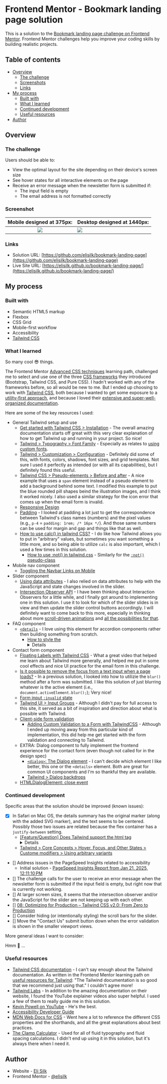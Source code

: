 # Frontend Mentor - Bookmark landing page solution

This is a solution to the [Bookmark landing page challenge on Frontend Mentor](https://www.frontendmentor.io/challenges/bookmark-landing-page-5d0b588a9edda32581d29158). Frontend Mentor challenges help you improve your coding skills by building realistic projects.

## Table of contents

- [Overview](#overview)
  - [The challenge](#the-challenge)
  - [Screenshots](#screenshots)
  - [Links](#links)
- [My process](#my-process)
  - [Built with](#built-with)
  - [What I learned](#what-i-learned)
  - [Continued development](#continued-development)
  - [Useful resources](#useful-resources)
- [Author](#author)

## Overview

### The challenge

Users should be able to:

- View the optimal layout for the site depending on their device's screen size
- See hover states for all interactive elements on the page
- Receive an error message when the newsletter form is submitted if:
  - The input field is empty
  - The email address is not formatted correctly

### Screenshot

|        Mobile designed at 375px:         | Desktop designed at 1440px:               |
| :--------------------------------------: | ----------------------------------------- |
| ![](./screenshots/screenshot-mobile.png) | ![](./screenshots/screenshot-desktop.png) |

### Links

- Solution URL: [https://github.com/elisilk/bookmark-landing-page](https://github.com/elisilk/bookmark-landing-page)
- Live Site URL: [https://elisilk.github.io/bookmark-landing-page/](https://elisilk.github.io/bookmark-landing-page/)

## My process

### Built with

- Semantic HTML5 markup
- Flexbox
- CSS Grid
- Mobile-first workflow
- Accessibility
- [Tailwind CSS](https://tailwindcss.com/)

### What I learned

So many cool 😎 things.

The Frontend Mentor [Advanced CSS techniques](https://www.frontendmentor.io/learning-paths/advanced-css-techniques-vdOtKjIC4V) learning path, challenged me to select and use one of the three [CSS frameworks](https://www.frontendmentor.io/learning-paths/advanced-css-techniques-vdOtKjIC4V/steps/6747d0a9d54b5cb1dee3f399/article/read) they introduced (Bootstrap, Tailwind CSS, and Pure CSS). I hadn't worked with any of the frameworks before, so all would be new to me. But I ended up choosing to work with [Tailwind CSS](https://tailwindcss.com/), both because I wanted to get some exposure to a [utility-first approach](https://tailwindcss.com/docs/utility-first), and because I loved their [extensive and super-well-organized documentation](https://tailwindcss.com/docs/installation).

Here are some of the key resources I used:

- General Tailwind setup and use
  - [Get started with Tailwind CSS > Installation](https://tailwindcss.com/docs/installation) - The overall amazing documentation starts off great with this very clear explanation of how to get Tailwind up and running in your project. So nice!
  - [Tailwind > Typography > Font Family](https://tailwindcss.com/docs/font-family) - Especially as relates to [using custom fonts](https://tailwindcss.com/docs/font-family#using-custom-values).
  - [Tailwind > Customization > Configuration](https://tailwindcss.com/docs/configuration) - Definitely did some of this, with fonts, colors, shadows, font sizes, and grid templates. Not sure I used it perfectly as intended (or with all its capabilities), but I definitely found this useful.
  - [Tailwind CSS > Pseudo-elements > Before and after](https://tailwindcss.com/docs/hover-focus-and-other-states#before-and-after) - A nice example that uses a `span` element instead of a pseudo element to add a background behind some text. I modified this example to put the blue rounded pill shapes beind the illustration images, and I think it worked nicely. I also used a similar strategy for the icon error that comes up when the email form is invalid.
  - [Responsive Design](https://tailwindcss.com/docs/responsive-design)
  - [Padding](https://tailwindcss.com/docs/padding) - I looked at padding a lot just to get the correspondence between Tailwind's class names (numbers) and the pixel values (e.g., `p-4` = `padding: 1rem; /* 16px */`). And those same numbers can be used for margin and gap and things like that as well.
  - [How to use calc() in tailwind CSS?](https://stackoverflow.com/questions/65976223/how-to-use-calc-in-tailwind-css) - I do like how Tailwind allows you to put in "arbitrary" values, but sometimes you want something a little more, and so being able to utilize `calc` is also important, which I used a few times in this solution.
    - [How to use :not() in tailwind.css](https://stackoverflow.com/questions/61455473/how-to-use-not-in-tailwind-css) - Similarly for the [`:not()` pseudo-class](https://developer.mozilla.org/en-US/docs/Web/CSS/:not)
- Mobile nav component
  - [Toggling the Navbar Links on Mobile](https://v1.tailwindcss.com/course/toggling-the-navbar-links-on-mobile)
- Slider component
  - [Using data attributes](https://developer.mozilla.org/en-US/docs/Learn_web_development/Howto/Solve_HTML_problems/Use_data_attributes) - I also relied on data attributes to help with the JavaScript and state changes involved in the slider.
  - [Intersection Observer API](https://developer.mozilla.org/en-US/docs/Web/API/Intersection_Observer_API) - I have been thinking about Interaction Observers for a little while, and I finally got around to implementing one in this solution. I use it to look for which of the slider slides is in view and then update the slider control buttons accordingly. I will definitely want to come back to this more, especially in thinking about more [scroll-driven animations](https://developer.mozilla.org/en-US/docs/Web/CSS/CSS_scroll-driven_animations) and [all the possibilities for that](https://scroll-driven-animations.style/).
- FAQ component
  - [`<details`](https://developer.mozilla.org/en-US/docs/Web/HTML/Element/details) - I love using this element for accordion components rather then building something from scratch.
    - [How to style the <details> tag when open using Tailwind]() - And then learning how to utilize Tailwind specifically for the `details` element [like this](https://play.tailwindcss.com/UjxLorKs1S).
- Contact form component
  - [Floating Labels with Tailwind CSS](https://www.youtube.com/watch?v=nJzKi6oIvBA) - What a great video that helped me learn about Tailwind more generally, and helped me put in some cool effects and nice UI practice for the email form in this challenge.
  - [Is it possible to remove the focus from a text input when a page loads?](https://stackoverflow.com/questions/4276754/is-it-possible-to-remove-the-focus-from-a-text-input-when-a-page-loads) - In a previous solution, I looked into how to utilizie the `blur()` method after a form was submitted. I like this solution of just blurring whatever is the active element (i.e., `document.activeElement.blur();`); Very nice!
  - [Form input `:invalid` state](https://tailwindcss.com/docs/hover-focus-and-other-states#invalid)
  - [Tailwind UI > Input Groups](https://tailwindui.com/components/application-ui/forms/input-groups) - Although I didn't pay for full access to this site, it served as a bit of inspiration and direction about what is possible with Tailwind.
  - [Client-side form validation](https://developer.mozilla.org/en-US/docs/Learn_web_development/Extensions/Forms/Form_validation)
    - [Adding Custom Validation to a Form with TailwindCSS](https://dev.to/deyemiobaa/adding-custom-validation-to-a-form-with-tailwindcss-1e7d) - Although I ended up moving away from this particular kind of implementation, this did help me get started with the form validation and connecting to Tailwind.
  - EXTRA: Dialog component to fully implement the frontend experience for the contact form (even though not called for in the design spec)
    - [`<dialog>`: The Dialog element](https://developer.mozilla.org/en-US/docs/Web/HTML/Element/dialog) - I can't decide which element I like better, this one or the `<details>` element. Both are great for common UI components and I'm so thankful they are available.
    - [Tailwind > Dialog backdrops](https://tailwindcss.com/docs/hover-focus-and-other-states#dialog-backdrops)
  - [HTMLDialogElement: close event](https://developer.mozilla.org/en-US/docs/Web/API/HTMLDialogElement/close_event)

### Continued development

Specific areas that the solution should be improved (known issues):

- [x] In Safari on Mac OS, the details summary has the original marker (along with the added SVG marker), and the text seems to be centered. Possibly those two issues are related because the flex container has a `justify-between` setting.
  - [[Feature/Question] Does Tailwind support the html tag <details> ? #924](https://github.com/tailwindlabs/tailwindcss/issues/924)
  - [Tailwind > Core Concepts > Hover, Focus, and Other States > Custome modifiers > Using arbitrary variants](https://tailwindcss.com/docs/hover-focus-and-other-states#using-arbitrary-variants)
- [] Address issues in the PageSpeed Insights related to accessibility
  - Initial solution - [PageSpeed Insights Report from Jan 21, 2025, 12:11:10 PM](https://pagespeed.web.dev/analysis/https-elisilk-github-io-bookmark-landing-page/3bcfnaaxfc)
- [] The challenge calls for the user to receive an error message when the newsletter form is submitted if the input field is empty, but right now that is currently not working.
- [] At larger screen sizes, it seems that the intersection observer and/or the JavaScript for the slider are not keeping up with each other.
- [] [08: Optimizing for Production – Tailwind CSS v2.0: From Zero to Production](https://www.youtube.com/watch?v=HZn2LtBT59w)
- [] Consider hiding (or intentionally styling) the scroll bars for the slider.
- [] Move the "Contact Us" submit button down when the error validation is shown in the smaller viewport views.

More general ideas I want to consider:

Hmm 🤔 ...

### Useful resources

- [Tailwind CSS documentation](https://tailwindcss.com/docs/) - I can't say enough about the Tailwind documentation. As written in the Frontend Mentor learning path on [useful resources for Tailwind](https://www.frontendmentor.io/learning-paths/advanced-css-techniques-vdOtKjIC4V/steps/6747d0a9d54b5cb1dee3f399/article/read): "The Tailwind documentation is so good that we recommend just using that." I couldn't agree more!
- [Tailwind Labs](https://www.youtube.com/@TailwindLabs/videos) - In addition to the amazing documentation on their website, I found the YouTube explainer videos also super helpful. I used a few of them to really guide me in this solution.
- [Kevin Powell on YouTube](https://www.youtube.com/@KevinPowell) - He's the best.
- [Accessibility Developer Guide](https://www.accessibility-developer-guide.com/)
- [MDN Web Docs for CSS](https://developer.mozilla.org/en-US/docs/Web/CSS) - Went here a lot to reference the different CSS properties and the shorthands, and all the great explanations about best practices.
- [The Clamp Calculator](https://royalfig.github.io/fluid-typography-calculator/) - Used for all of fluid typography and fluid spacing calculations. I didn't end up using it in this solution, but it's always there when I need it.

## Author

- Website - [Eli Silk](https://github.com/elisilk)
- Frontend Mentor - [@elisilk](https://www.frontendmentor.io/profile/elisilk)
